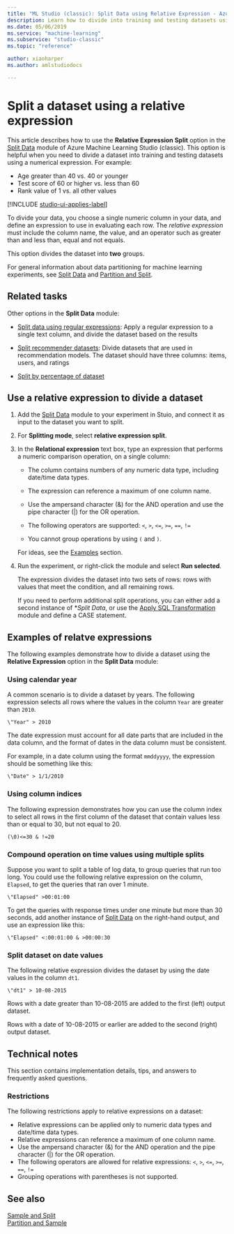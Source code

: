 ```yaml
---
title: "ML Studio (classic): Split Data using Relative Expression - Azure"
description: Learn how to divide into training and testing datasets using a numerical expression with the the Relative Expression Split option in the Split Data module.
ms.date: 05/06/2019
ms.service: "machine-learning"
ms.subservice: "studio-classic"
ms.topic: "reference"

author: xiaoharper
ms.author: amlstudiodocs

---
```

# Split a dataset using a relative expression

This article describes how to use the **Relative Expression Split** option in the [Split Data](split-data.md) module of Azure Machine Learning Studio (classic). This option is helpful when you need to divide a dataset into training and testing datasets using a numerical expression. For example:

+ Age greater than 40 vs. 40 or younger
+ Test score of 60 or higher vs. less than 60
+ Rank value of 1 vs. all other values

[!INCLUDE [studio-ui-applies-label](../includes/studio-ui-applies-label.md)]

To divide your data, you choose a single numeric column in your data, and define an expression to use in evaluating each row. The *relative expression* must include the column name, the value, and an operator such as greater than and less than, equal and not equals.

This option divides the dataset into **two** groups.

For general information about data partitioning for machine learning experiments, see [Split Data](split-data.md) and [Partition and Split](partition-and-sample.md). 

## Related tasks

Other options in the **Split Data** module:

+ [Split data using regular expressions](split-data-using-regular-expression.md): Apply a regular expression to  a single text column, and divide the dataset based on the results 

+ [Split recommender datasets](split-data-using-recommender-split.md): Divide datasets that are used in recommendation models. The dataset should have three columns: items, users, and ratings 

+ [Split by percentage of dataset](split-data-using-split-rows.md)

##  Use a relative expression to divide a dataset

1.  Add the [Split Data](split-data.md) module to your experiment in Stuio, and connect it as input to the dataset you want to split.
  
2.  For **Splitting mode**, select **relative expression split**.
  
3. In the **Relational expression** text box, type an expression that performs a numeric comparison operation, on a single column:

    - The column contains numbers of any numeric data type, including date/time data types.

    - The expression can reference a maximum of one column name.

    - Use the ampersand character (&) for the AND operation and use the pipe character (|) for the OR operation.

    - The following operators are supported: `<`, `>`, `<=`, `>=`, `==`, `!=`

    - You cannot group operations by using `(` and `)`.

    For ideas, see the [Examples](#bkmk_RelativeExpressionExamples) section.

4. Run the experiment, or right-click the module and select **Run selected**.

    The expression divides the dataset into two sets of rows: rows with values that meet the condition, and all remaining rows.

    If you need to perform additional split operations, you can either add a second instance of **Split Data*, or use the [Apply SQL Transformation](apply-sql-transformation.md) module and define a CASE statement. 

## <a name="bkmk_RelativeExpressionExamples"></a> Examples of relatve expressions 

The following examples demonstrate how to divide a dataset using the **Relative Expression** option in the **Split Data** module:  

### Using calendar year

A common scenario is to divide a dataset by years. The following expression selects all rows where the values in the column `Year` are greater than `2010`.

```text
\"Year" > 2010
```

The date expression must account for all date parts that are included in the data column, and the format of dates in the data column must be consistent. 

For example, in a date column using the format `mmddyyyy`, the expression should be something like this:

```text
\"Date" > 1/1/2010
```

### Using column indices

The following expression demonstrates how you can use the column index to select all rows in the first column of the dataset that contain values less than or equal to 30, but not equal to 20.

```text
(\0)<=30 & !=20
```

### Compound operation on time values using multiple splits

Suppose you want to split a table of log data, to group queries that run too long. You could use the following relative expression on the column, `Elapsed`, to get the queries that ran over 1 minute.

```text
\"Elapsed" >00:01:00
```

To get the queries with response times under one minute but more than 30 seconds, add another instance of [Split Data](split-data.md) on the right-hand output, and use an expression like this:

```text
\"Elapsed" <:00:01:00 & >00:00:30
```

### Split dataset on date values

The following relative expression divides the dataset by using the date values in the column `dt1`.

```text
\"dt1" > 10-08-2015
```

Rows with a date greater than 10-08-2015 are added to the first (left) output dataset. 

Rows with a date of 10-08-2015 or earlier are added to the second (right) output dataset.  

## Technical notes

This section contains implementation details, tips, and answers to frequently asked questions.

### Restrictions

The following restrictions apply to relative expressions on a dataset:  

+ Relative expressions can be applied only to numeric data types and date/time data types.
+ Relative expressions can reference a maximum of one column name.
+ Use the ampersand character (&) for the AND operation and the pipe character (|) for the OR operation.
+ The following operators are allowed for relative expressions: `<`, `>`, `<=`, `>=`, `==`, `!=`
+ Grouping operations with parentheses is not supported.

 ## See also  
 
 [Sample and Split](data-transformation-sample-and-split.md)   
 [Partition and Sample](partition-and-sample.md)   
